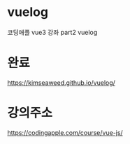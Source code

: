 # vuelog
코딩애플 vue3 강좌 part2 vuelog

# 완료
https://kimseaweed.github.io/vuelog/

# 강의주소
https://codingapple.com/course/vue-js/



